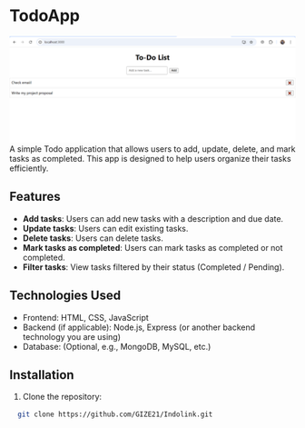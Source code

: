 # TodoApp

<img src = 'src/images/todo.png' alt='unable to display an image' />
A simple Todo application that allows users to add, update, delete, and mark tasks as completed. This app is designed to help users organize their tasks efficiently.

## Features

- **Add tasks**: Users can add new tasks with a description and due date.
- **Update tasks**: Users can edit existing tasks.
- **Delete tasks**: Users can delete tasks.
- **Mark tasks as completed**: Users can mark tasks as completed or not completed.
- **Filter tasks**: View tasks filtered by their status (Completed / Pending).

## Technologies Used

- Frontend: HTML, CSS, JavaScript
- Backend (if applicable): Node.js, Express (or another backend technology you are using)
- Database: (Optional, e.g., MongoDB, MySQL, etc.)

## Installation

1. Clone the repository:
 ```bash
   git clone https://github.com/GIZE21/Indolink.git
```
